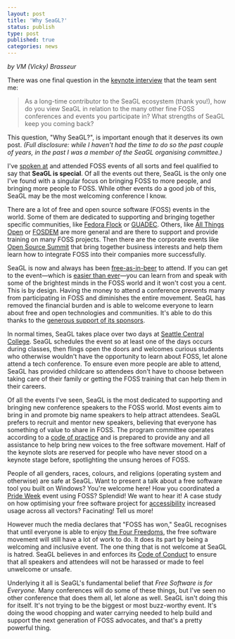 ```yaml
---
layout: post
title: 'Why SeaGL?'
status: publish
type: post
published: true
categories: news
---
```

_by VM (Vicky) Brasseur_

There was one final question in the [keynote interview](https://seagl.org/news/2020/09/08/vmbrasseur-keynote-interview.html) that the team sent me:

> As a long-time contributor to the SeaGL ecosystem (thank you!), how do you view SeaGL in relation to the many other fine FOSS conferences and events you participate in? What strengths of SeaGL keep you coming back?

This question, "Why SeaGL?", is important enough that it deserves its own post. _(Full disclosure: while I haven't had the time to do so the past couple of years, in the past I was a member of the SeaGL organising committee.)_

I've [spoken at](http://vmbrasseur.com/presentations/) and attended FOSS events of all sorts and feel qualified to say that **SeaGL is special**. Of all the events out there, SeaGL is the only one I've found with a singular focus on bringing FOSS to more people, and bringing more people to FOSS. While other events do a good job of this, SeaGL may be the most welcoming conference I know.

There are a lot of free and open source software (FOSS) events in the world. Some of them are dedicated to supporting and bringing together specific communities, like [Fedora Flock](https://flocktofedora.org) or [GUADEC](https://events.gnome.org/e/guadec2020). Others, like [All Things Open](https://www.allthingsopen.org) or [FOSDEM](http://fosdem.org) are more general and are there to support and provide training on many FOSS projects. Then there are the corporate events like [Open Source Summit](https://events.linuxfoundation.org/open-source-summit-north-america/) that bring together business interests and help them learn how to integrate FOSS into their companies more successfully.

SeaGL is now and always has been [free-as-in-beer](https://en.wiktionary.org/wiki/free_as_in_beer) to attend. If you can get to the event—which is [easier than ever](https://seagl.org/news/2020/05/05/virtualconf-2020.html)—you can learn from and speak with some of the brightest minds in the FOSS world and it won't cost you a cent. This is by design. Having the money to attend a conference prevents many from participating in FOSS and diminishes the entire movement. SeaGL has removed the financial burden and is able to welcome everyone to learn about free and open technologies and communities. It's able to do this thanks to the [generous support of its sponsors](https://seagl.org/sponsors/SeaGL_Exhibitor_Sponsor_Prospectus_2020.pdf).

In normal times, SeaGL takes place over two days at [Seattle Central College](https://seattlecentral.edu). SeaGL schedules the event so at least one of the days occurs during classes, then flings open the doors and welcomes curious students who otherwise wouldn't have the opportunity to learn about FOSS, let alone attend a tech conference. To ensure even more people are able to attend, SeaGL has provided childcare so attendees don't have to choose between taking care of their family or getting the FOSS training that can help them in their careers.

Of all the events I've seen, SeaGL is the most dedicated to supporting and bringing new conference speakers to the FOSS world. Most events aim to bring in and promote big name speakers to help attract attendees. SeaGL prefers to recruit and mentor new speakers, believing that everyone has something of value to share in FOSS. The program committee operates according to a [code of practice](https://seagl.org/news/2020/07/13/code_of_practice.html) and is prepared to provide any and all assistance to help bring new voices to the free software movement. Half of the keynote slots are reserved for people who have never stood on a keynote stage before, spotlighting the unsung heroes of FOSS.<!--Not mentioning the awards here since I'm not sure whether they're happening this year.-->

People of all genders, races, colours, and religions (operating system and otherwise) are safe at SeaGL. Want to present a talk about a free software tool you built on Windows? You're welcome here! How you coordinated a [Pride Week](https://en.wikipedia.org/wiki/Gay_pride) event using FOSS? Splendid! We want to hear it! A case study on how optimising your free software project for [accessibility](https://en.wikipedia.org/wiki/Web_accessibility) increased usage across all vectors? Facinating! Tell us more!

However much the media declares that "FOSS has won," SeaGL recognises that until everyone is able to enjoy [the Four Freedoms](https://en.wikipedia.org/wiki/Free_software#Definition_and_the_Four_Essential_Freedoms_of_Free_Software), the free software movement will still have a lot of work to do. It does its part by being a welcoming and inclusive event. The one thing that is not welcome at SeaGL is hatred. SeaGL believes in and enforces its [Code of Conduct](https://seagl.org/code_of_conduct.html) to ensure that all speakers and attendees will not be harassed or made to feel unwelcome or unsafe.

Underlying it all is SeaGL's fundamental belief that _Free Software is for Everyone._ Many conferences will do some of these things, but I've seen no other conference that does them all, let alone as well. SeaGL isn't doing this for itself. It's not trying to be the biggest or most buzz-worthy event. It's doing the wood chopping and water carrying needed to help build and support the next generation of FOSS advocates, and that's a pretty powerful thing.
